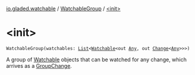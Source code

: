 [io.gladed.watchable](../index.md) / [WatchableGroup](index.md) / [&lt;init&gt;](./-init-.md)

# &lt;init&gt;

`WatchableGroup(watchables: `[`List`](https://kotlinlang.org/api/latest/jvm/stdlib/kotlin.collections/-list/index.html)`<`[`Watchable`](../-watchable/index.md)`<out `[`Any`](https://kotlinlang.org/api/latest/jvm/stdlib/kotlin/-any/index.html)`, out `[`Change`](../-change.md)`<`[`Any`](https://kotlinlang.org/api/latest/jvm/stdlib/kotlin/-any/index.html)`>>>)`

A group of [Watchable](../-watchable/index.md) objects that can be watched for any change, which arrives as a [GroupChange](../-group-change/index.md).


